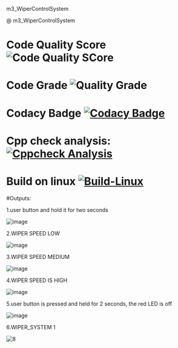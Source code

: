 m3_WiperControlSystem

@ m3_WiperControlSystem

# Code Quality Score ![Code Quality SCore](https://api.codiga.io/project/33360/score/svg)

# Code Grade ![Quality Grade](https://api.codiga.io/project/33360/status/svg)

# Codacy Badge [![Codacy Badge](https://app.codacy.com/project/badge/Grade/eb946a3d22b64fdb8d07948b6d92c77a)](https://www.codacy.com/gh/PreethiAvvaru/m3_WiperControlSystem/dashboard?utm_source=github.com&amp;utm_medium=referral&amp;utm_content=PreethiAvvaru/m3_WiperControlSystem&amp;utm_campaign=Badge_Grade)

# Cpp check analysis: [![Cppcheck Analysis](https://github.com/PreethiAvvaru/m3_WiperControlSystem/actions/workflows/Cppcheck_Analyse.yml/badge.svg)](https://github.com/PreethiAvvaru/m3_WiperControlSystem/actions/workflows/Cppcheck_Analyse.yml)

# Build on linux [![Build-Linux](https://github.com/PreethiAvvaru/m3_WiperControlSystem/actions/workflows/Build%20on%20Linux.yml/badge.svg)](https://github.com/PreethiAvvaru/m3_WiperControlSystem/actions/workflows/Build%20on%20Linux.yml)

#Outputs:

1.user button and hold it for two seconds

![image](https://user-images.githubusercontent.com/101699116/168215707-1df85c15-f6ee-4229-87b5-40d1774370cd.png)

2.WIPER SPEED LOW

![image](https://user-images.githubusercontent.com/101699116/168215724-29cad2c7-6d80-4088-9532-0b6cbf75de91.png)

3.WIPER SPEED MEDIUM

![image](https://user-images.githubusercontent.com/101699116/168215750-450c3897-7d73-4ffd-8ef0-bf2d8f5ff2f7.png)

4.WIPER SPEED IS HIGH

![image](https://user-images.githubusercontent.com/101699116/168215781-e5c57cad-0099-42b2-a374-0805f00754c6.png)

5.user button is pressed and held for 2 seconds, the red LED is off

![image](https://user-images.githubusercontent.com/101699116/168215804-4a4d8ac8-f4b3-4c63-8a97-7562c99e0903.png)

6.WIPER_SYSTEM 1

![8](https://user-images.githubusercontent.com/101699116/168319407-e32aa84d-818c-49fa-a6bc-12e0255912bf.png)

